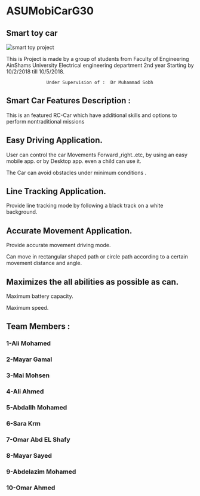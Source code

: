 # ASUMobiCarG30
## Smart toy car

![smart toy project](https://image.ibb.co/eJqG37/string.png)

This is Project is made by a group of students from Faculty of Engineering AinShams University Electrical engineering department 2nd year Starting by 10/2/2018 till 10/5/2018.

                   Under Supervision of :  Dr Muhammad Sobh



## Smart Car Features Description :

This is an featured RC-Car which have additional skills and options to perform nontraditional missions 


## Easy Driving Application.

  User can control the car Movements Forward ,right..etc, by using an easy mobile app. or by Desktop app. even a 
     child can use it. 
     
  The Car can avoid obstacles under minimum conditions . 
  

## Line Tracking Application.

   Provide line tracking mode by following a black track on a white background.
   

## Accurate Movement Application. 

  Provide accurate movement driving mode.
  
  Can move in rectangular shaped path or circle path according to a certain movement distance and angle.
  
## Maximizes the all abilities as possible as can.

  Maximum battery capacity.
  
  Maximum speed.



##  Team Members :                    

### 1-Ali Mohamed

### 2-Mayar Gamal

### 3-Mai Mohsen

### 4-Ali Ahmed

### 5-Abdallh Mohamed

### 6-Sara Krm

### 7-Omar Abd EL Shafy

### 8-Mayar Sayed

### 9-Abdelazim Mohamed

### 10-Omar Ahmed


                                               





	

